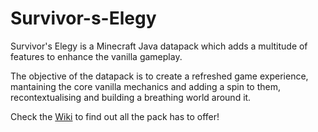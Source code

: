 # Survivor-s-Elegy
Survivor's Elegy is a Minecraft Java datapack which adds a multitude of features to enhance the vanilla gameplay.

The objective of the datapack is to create a refreshed game experience, mantaining the core vanilla mechanics and adding a spin to them, recontextualising and building a breathing world around it.

Check the [Wiki](https://github.com/CiscuLog/Survivor-s-Elegy/wiki) to find out all the pack has to offer!
